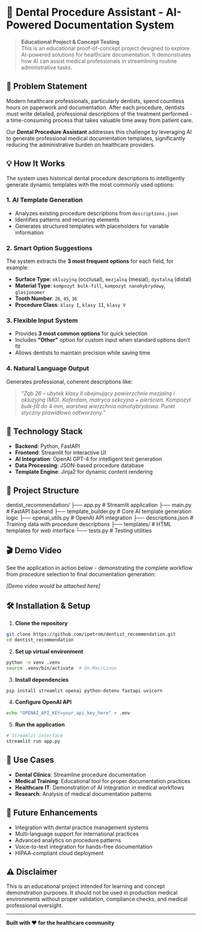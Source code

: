 # 🦷 Dental Procedure Assistant - AI-Powered Documentation System

> **Educational Project & Concept Testing**  
> This is an educational proof-of-concept project designed to explore AI-powered solutions for healthcare documentation. It demonstrates how AI can assist medical professionals in streamlining routine administrative tasks.

## 🎯 Problem Statement

Modern healthcare professionals, particularly dentists, spend countless hours on paperwork and documentation. After each procedure, dentists must write detailed, professional descriptions of the treatment performed - a time-consuming process that takes valuable time away from patient care.

Our **Dental Procedure Assistant** addresses this challenge by leveraging AI to generate professional medical documentation templates, significantly reducing the administrative burden on healthcare providers.

## 💡 How It Works

The system uses historical dental procedure descriptions to intelligently generate dynamic templates with the most commonly used options:

### 1. **AI Template Generation**
- Analyzes existing procedure descriptions from `descriptions.json`
- Identifies patterns and recurring elements
- Generates structured templates with placeholders for variable information

### 2. **Smart Option Suggestions**
The system extracts the **3 most frequent options** for each field, for example:
- **Surface Type**: `okluzyjną` (occlusal), `mezjalną` (mesial), `dystalną` (distal)
- **Material Type**: `kompozyt bulk-fill`, `kompozyt nanohybrydowy`, `glasjonomer`
- **Tooth Number**: `26`, `45`, `36`
- **Procedure Class**: `klasy I`, `klasy II`, `klasy V`

### 3. **Flexible Input System**
- Provides **3 most common options** for quick selection
- Includes **"Other"** option for custom input when standard options don't fit
- Allows dentists to maintain precision while saving time

### 4. **Natural Language Output**
Generates professional, coherent descriptions like:
> *"Ząb 26 – ubytek klasy II obejmujący powierzchnie mezjalną i okluzyjną (MO). Koferdam, matryca sekcyjna + pierścień. Kompozyt bulk‑fill do 4 mm, warstwa wierzchnia nanohybrydowa. Punkt styczny prawidłowo odtworzony."*

## 🚀 Technology Stack

- **Backend**: Python, FastAPI
- **Frontend**: Streamlit for interactive UI
- **AI Integration**: OpenAI GPT-4 for intelligent text generation
- **Data Processing**: JSON-based procedure database
- **Template Engine**: Jinja2 for dynamic content rendering

## 📁 Project Structure

dentist_recommendation/
├── app.py                 # Streamlit application
├── main.py               # FastAPI backend
├── template_builder.py   # Core AI template generation logic
├── openai_utils.py       # OpenAI API integration
├── descriptions.json     # Training data with procedure descriptions
├── templates/            # HTML templates for web interface
└── tests.py             # Testing utilities

## 🎬 Demo Video

See the application in action below - demonstrating the complete workflow from procedure selection to final documentation generation:

*[Demo video would be attached here]*

## 🛠️ Installation & Setup

1. **Clone the repository**
```bash
git clone https://github.com/ipetrom/dentist_recommendation.git
cd dentist_recommendation
```

2. **Set up virtual environment**
```bash
python -m venv .venv
source .venv/bin/activate  # On Mac/Linux
```

3. **Install dependencies**
```bash
pip install streamlit openai python-dotenv fastapi uvicorn
```

4. **Configure OpenAI API**
```bash
echo "OPENAI_API_KEY=your_api_key_here" > .env
```

5. **Run the application**
```bash
# Streamlit interface
streamlit run app.py
```

## 🎯 Use Cases

- **Dental Clinics**: Streamline procedure documentation
- **Medical Training**: Educational tool for proper documentation practices
- **Healthcare IT**: Demonstration of AI integration in medical workflows
- **Research**: Analysis of medical documentation patterns

## 🔮 Future Enhancements

- Integration with dental practice management systems
- Multi-language support for international practices
- Advanced analytics on procedure patterns
- Voice-to-text integration for hands-free documentation
- HIPAA-compliant cloud deployment

## ⚠️ Disclaimer

This is an educational project intended for learning and concept demonstration purposes. It should not be used in production medical environments without proper validation, compliance checks, and medical professional oversight.

---

**Built with ❤️ for the healthcare community**

